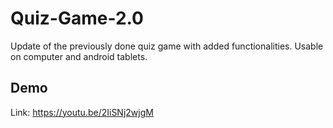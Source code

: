 # Quiz-Game-2.0
Update of the previously done quiz game with added functionalities. Usable on computer and android tablets.

## Demo
Link: https://youtu.be/2IiSNj2wjgM
